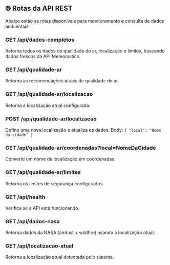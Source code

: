 
## 🌐 Rotas da API REST

Abaixo estão as rotas disponíveis para monitoramento e consulta de dados ambientais:

### GET /api/dados-completos
Retorna todos os dados de qualidade do ar, localização e limites, buscando dados frescos da API Meteomatics.

### GET /api/qualidade-ar
Retorna as recomendações atuais de qualidade do ar.

### GET /api/qualidade-ar/localizacao
Retorna a localização atual configurada.

### POST /api/qualidade-ar/localizacao
Define uma nova localização e atualiza os dados. Body: `{ "local": "Nome da cidade" }`

### GET /api/qualidade-ar/coordenadas?local=NomeDaCidade
Converte um nome de localização em coordenadas.

### GET /api/qualidade-ar/limites
Retorna os limites de segurança configurados.

### GET /api/health
Verifica se a API está funcionando.

### GET /api/dados-nasa
Retorna dados da NASA (airdust + wildfire) usando a localização atual.

### GET /api/localizacao-atual
Retorna a localização atual detectada pelo sistema.


